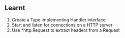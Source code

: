 ## Learnt
1. Create a Type implementing Handler interface
2. Start and listen for connections on a HTTP server
3. Use *http.Request to extract headers from a Request